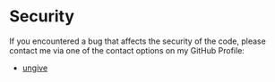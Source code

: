 # Security

If you encountered a bug that affects the security of the code,
please contact me via one of the contact options on my GitHub Profile:

- [ungive](https://github.com/ungive)

